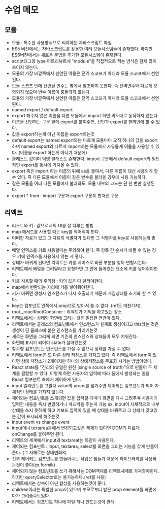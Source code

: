 # 수업 메모

## 모듈
* 모듈 : 특수한 사용방식으로 써야하는 자바스크립트 파일
* ES5 버전에서는 자바스크립트를 활용한 여러 모듈시스템들이 존재했다. 하지만 ES6버전에서는 새로운 문법을 추가한 모듈시스템이 존재한다.
* script태그의 type 어트리뷰트에 "module"을 직접적으로 적는 방식은 현재 많이 쓰이지 않는다.
* 모듈의 가장 바깥쪽에서 선언된 이름은 전역 스코프가 아니라 모듈 스코프에서 선언된다.
* 모듈 스코프 안에 선언된 변수는 밖에서 참조하지 못한다. 즉 전역변수와 다르게 오염되지 얺으며 변수 이름이 충돌되지 않는다.
* 모듈의 가장 바깥쪽에서 선언된 이름은 전역 스코프가 아니라 모듈 스코프에서 선언된다.
* named export / default export
* export 해주지 않은 이름을 다른 모듈에서 import 하면 의도대로 동작하지 않는다.
* 이름을 선언하는 구문 앞에 export를 붙여주면, 선언과 export를 한꺼번에 할 수 있다.
* 값을 export하는게 아닌 이름을 export하는것
* default export는 named export와는 다르게 모듈마다 오직 하나의 값을 export하며 named export와 다르게 import하는 모듈에서 자유롭게 이름을 사용할 수 있다. (이름을 export 하는게 아니기 때문에)
* 클래스도 값이며 익명 클래스도 존재한다.
import 구문에서 default export와 일반적인 export를 동시에 가져올 수 있다.
* export 혹은 import 하는 이름의 뒤에 as를 붙여서, 다른 이름이 대신 사용되게 할 수 있다. 즉 다른 모듈에서 이름이 같은 변수를 불러올 경우에 사용 가능하다.
* 같은 모듈을 여러 다른 모듈에서 불러와도, 모듈 내부의 코드는 단 한 번만 실행된다.
* export * from : import 구문과 export 구문이 합쳐진 구문

## 리액트
* 리스트와 키 : 값으로서의 UI를 잘 다루는 방법
* map 메서드를 사용할 때는 key를 적어줘야 한다. 
* 어떠한 자료가 있고 그 자료의 식별자가 있다면 그 식별자를 key로 사용하는게 좋다.
* 배열 인덱스를 키로 사용할때는 주의해야 한다. 즉 항목 간 순서가 바뀔 수 있는 경우 키에 인덱스를 사용하지 않는 게 좋다.
* 상태가 바뀌게 된다면 리액트는 키를 베이스로 바뀐 부분을 찾아 변형시킨다.
* 리액트에서 배열을 그려달라고 요청하면 그 안에 들어있는 요소에 키를 넣어줘야한다.
* 키를 사용할 때의 주의점 : 키의 값은 다 달라야한다.
* map에서 반환되는 자리에 키를 넣어줘야한다.
* 키가 바뀌면 생성자 인스턴스가 다시 호출되기 때문에 게임상태를 초기화 할 수 있다.
* key는 컴포넌트 안쪽에서 prop으로 받아서 쓸 수 없다. (ref도 마찬가지)
* root._reactRootContainer : 리액트가 기억을 하고있는 장소
* 리액트에서는 상태와 화면에 그리는 것은 밀접한 연관이 있다.
* 리액트에서는 클래스의 컴포넌트에서 인스턴스가 실제로 생성이되고 this라는 것은 생성이 된 클래스에 붙은 인스턴스를 가리키는것
* 새로운 화면을 그리게 되면 기존의 인스턴스와 상태들이 모두 지워진다.
* 화면에 표시가 되어야 state가 살아있는것
* 함수형 컴포넌트는 인스턴스를 가질 수 없으니 상태를 가질 수 없다.
* 리액트에서 form은 또 다른 상태 저장소를 가지고 있다. 즉 리액트에서 form이 있다면 상태 저장소가 2개이지만 하나의 상태저장소를 무효화 시키는 방법이있다.
* React state를 "진리의 유일한 원천 (single source of truth)"으로 만들어 두 세계를 결합할 수 있다. 이렇게 하면 사용자의 입력에 따라 폼에서 발생되는 일을 React 컴포넌트 측에서 제어하게 된다.
* input 엘리먼트를 그릴때 value의 props를 넘겨주면 제어되는 컴포넌트가 되어 자체적인 상태를 가지지 않는다.
* 제어되는 컴포넌트를 쓰게되면 값을 입력할 때마다 화면을 다시 그려주며 사용자가 입력한 내용을 즉시 변경하거나 피드백을 주는게 가능
ex. input이 자체적으로 내부 상태를 쓰지 못하게 하고 키보드 입력이 있을 때 상태를 바꿔주고 그 상태가 갖고있는 값이 표시되게 해주는것.
* input event vs change event
* input이나 textarea등에서 변경되고싶은 객체가 있다면 DOM과 다르게 onChange를 붙여주면 된다.
* 리액트의 세계에서 input과 textareat는 똑같이 사용된다.
* 제어되는 컴포넌트 : input, textarea, select를 화면을 그리는 기능을 갖게 만들어준다. (그 자체로는 상태변화X)
* 전부 제어되는 컴포넌트를 만들어주는 작업은 힘들기 때문에 라이브러리를 사용하는것이 좋다(ex.formik)
* 제어되지 않는 컴포넌트를 쓰기 위해서는 DOM객체를 리액트세계로 가져와야한다. 하지만 querySelector로는 불가능하다.(ref를 사용)
* 리액트에서는 상속이 아닌 합성을 사용하는것이 좋다.
* children이라는 특별한 prop이 있으며 부모로부터 받은 prop element를 화면에다가 그려줄수도있다.
* 리액트에서는 컴포넌트 하나에 파일 하나 만드는것이 관례



